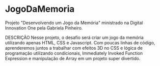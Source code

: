# JogoDaMemoria
Projeto "Desenvolvendo um Jogo da Memória" ministrado na Digital Innovation One pela Gabriela Pinheiro.

DESCRIÇÃO
Nesse projeto, o desafio será criar um jogo da memória utilizando apenas HTML, CSS e Javascript. Com poucas linhas de código, aprenderemos juntos a trabalhar com efeitos 3D no CSS e lógica de programação utilizando condicionais, Immediately Invoked Function Expression e manipulação de Array em um projeto super divertido.
